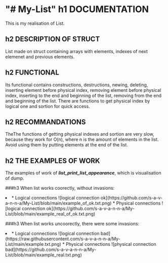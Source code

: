 "# My-List"
h1 **DOCUMENTATION**
================
This is my realisation of List. 

h2 **DESCRIPTION OF STRUCT**
------------------------
List made on struct containing arrays with elements, indexes of next elemenet and previous elements.

h2 **FUNCTIONAL**
-------------
Its functional contains constructions, destructions, newing, deleting, inserting element before physical index,
removing element before physical index, inserting to the end and beginning of the list, removing from the end and beginning
of the list. There are functions to get physical index by logical one and sortion for quick access.


h2 **RECOMMANDATIONS**
------------------
TheThe functions of getting physical indexes and sortion are very slow, because they work for O(n), 
where n is the amount of elements in the list. Avoid using them by putting elements at the end of the list.

h2 **THE EXAMPLES OF WORK**
---------------------------
The examples of work of ***list_print_list_appearance***, which is visualisation of dump.

###h3 When list works coorectly, without invasions:
<li>
* Logical connections
![logical connection ok](https://github.com/s-a-v-a-n-n-a/My-List/blob/main/example_of_ok.txt.png)
* Physical connections
![logical connection ok](https://github.com/s-a-v-a-n-n-a/My-List/blob/main/example_real_of_ok.txt.png)

###h3 When list works uncoorectly, there were some invasions:
<li>
* Logical connections
![logical connection bad](https://raw.githubusercontent.com/s-a-v-a-n-n-a/My-List/main/example.txt.png)
* Physical connections 
![physical connection bad](https://github.com/s-a-v-a-n-n-a/My-List/blob/main/example_real.txt.png)
 
